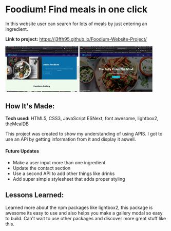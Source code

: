 # Foodium! Find meals in one click
In this website user can search for lots of meals by just entering an ingredient.


**Link to project:** https://j3ffh95.github.io/Foodium-Website-Project/

<img width="45%" src="https://github.com/j3ffh95/Foodium-Website-Project/blob/main/foodiumPart1.gif" alt="Foodium Gif Part one" />
<img width="45%" src="https://github.com/j3ffh95/Foodium-Website-Project/blob/main/foodiumPart2.gif" alt="Foodium Gif Part two" />



## How It's Made:

**Tech used:** HTML5, CSS3, JavaScript ESNext, font awesome, lightbox2, theMealDB

This project was created to show my understanding of using APIS. I got to use an APi by getting information from it and display it aswell.

#### Future Updates

* Make a user input more than one ingredient
* Update the contact section
* Use a second API to add other things like drinks
* Add super simple stylesheet that adds proper styling


## Lessons Learned:

Learned more about the npm packages like lightbox2, this package is awesome its easy to use and also helps you make a gallery modal so easy to build. 
Can't wait to use other packages and discover more great stuff like this.




